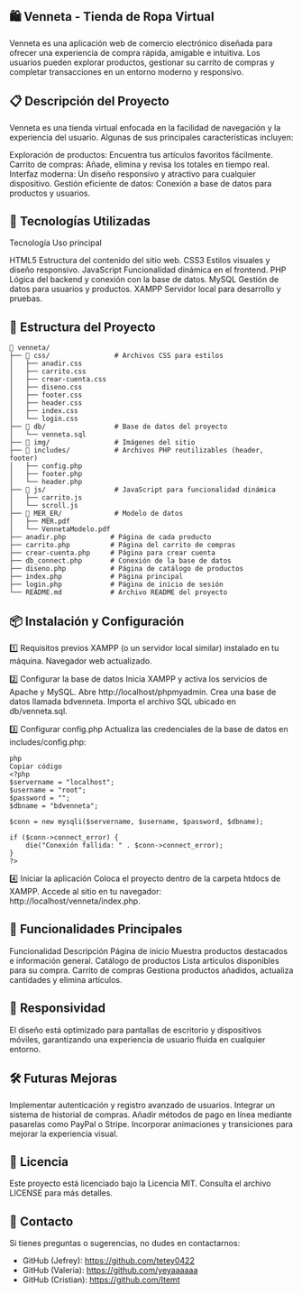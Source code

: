 ## 🛍️ Venneta - Tienda de Ropa Virtual

Venneta es una aplicación web de comercio electrónico diseñada para ofrecer una experiencia de compra rápida, amigable e intuitiva. Los usuarios pueden explorar productos, gestionar su carrito de compras y completar transacciones en un entorno moderno y responsivo.

## 📋 Descripción del Proyecto

Venneta es una tienda virtual enfocada en la facilidad de navegación y la experiencia del usuario. Algunas de sus principales características incluyen:

Exploración de productos: Encuentra tus artículos favoritos fácilmente.
Carrito de compras: Añade, elimina y revisa los totales en tiempo real.
Interfaz moderna: Un diseño responsivo y atractivo para cualquier dispositivo.
Gestión eficiente de datos: Conexión a base de datos para productos y usuarios.

## 🚀 Tecnologías Utilizadas

Tecnología	Uso principal

HTML5	Estructura del contenido del sitio web.
CSS3	Estilos visuales y diseño responsivo.
JavaScript	Funcionalidad dinámica en el frontend.
PHP	Lógica del backend y conexión con la base de datos.
MySQL	Gestión de datos para usuarios y productos.
XAMPP	Servidor local para desarrollo y pruebas.

## 📂 Estructura del Proyecto

```plaintext
📂 venneta/
├── 📂 css/                # Archivos CSS para estilos
│   ├── anadir.css
│   ├── carrito.css
│   ├── crear-cuenta.css
│   ├── diseno.css
│   ├── footer.css
│   ├── header.css
│   ├── index.css
│   └── login.css
├── 📂 db/                 # Base de datos del proyecto  
│   └── venneta.sql
├── 📂 img/                # Imágenes del sitio
├── 📂 includes/           # Archivos PHP reutilizables (header, footer)
│   ├── config.php
│   ├── footer.php
│   └── header.php
├── 📂 js/                 # JavaScript para funcionalidad dinámica
│   ├── carrito.js
│   └── scroll.js
├── 📂 MER_ER/             # Modelo de datos
│   ├── MER.pdf
│   └── VennetaModelo.pdf
├── anadir.php           # Página de cada producto
├── carrito.php          # Página del carrito de compras
├── crear-cuenta.php     # Página para crear cuenta
├── db_connect.php       # Conexión de la base de datos
├── diseno.php           # Página de catálogo de productos
├── index.php            # Página principal
├── login.php            # Página de inicio de sesión 
└── README.md            # Archivo README del proyecto
```

## 📦 Instalación y Configuración

1️⃣ Requisitos previos
XAMPP (o un servidor local similar) instalado en tu máquina.
Navegador web actualizado.

2️⃣ Configurar la base de datos
Inicia XAMPP y activa los servicios de Apache y MySQL.
Abre http://localhost/phpmyadmin.
Crea una base de datos llamada bdvenneta.
Importa el archivo SQL ubicado en db/venneta.sql.

3️⃣ Configurar config.php
Actualiza las credenciales de la base de datos en includes/config.php:

```
php
Copiar código
<?php  
$servername = "localhost";  
$username = "root";  
$password = "";  
$dbname = "bdvenneta";  

$conn = new mysqli($servername, $username, $password, $dbname);  

if ($conn->connect_error) {  
    die("Conexión fallida: " . $conn->connect_error);  
}  
?>
```

4️⃣ Iniciar la aplicación
Coloca el proyecto dentro de la carpeta htdocs de XAMPP.
Accede al sitio en tu navegador: http://localhost/venneta/index.php.

## 📌 Funcionalidades Principales

Funcionalidad	Descripción
Página de inicio	Muestra productos destacados e información general.
Catálogo de productos	Lista artículos disponibles para su compra.
Carrito de compras	Gestiona productos añadidos, actualiza cantidades y elimina artículos.

## 📱 Responsividad

El diseño está optimizado para pantallas de escritorio y dispositivos móviles, garantizando una experiencia de usuario fluida en cualquier entorno.

## 🛠️ Futuras Mejoras

Implementar autenticación y registro avanzado de usuarios.
Integrar un sistema de historial de compras.
Añadir métodos de pago en línea mediante pasarelas como PayPal o Stripe.
Incorporar animaciones y transiciones para mejorar la experiencia visual.

## 📄 Licencia

Este proyecto está licenciado bajo la Licencia MIT. Consulta el archivo LICENSE para más detalles.

## 📧 Contacto

Si tienes preguntas o sugerencias, no dudes en contactarnos:

- GitHub (Jefrey): https://github.com/tetey0422
- GitHub (Valeria): https://github.com/yeyaaaaaa
- GitHub (Cristian): https://github.com/Itemt
